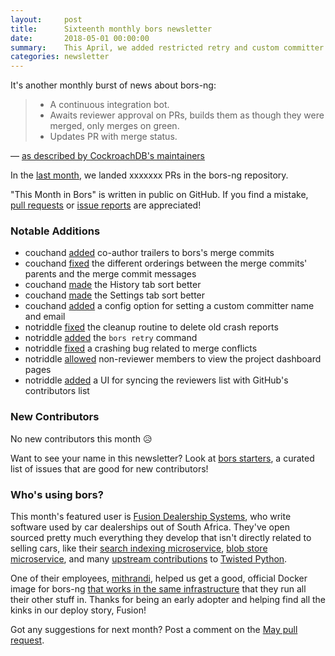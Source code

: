 ```yaml
---
layout:     post
title:      Sixteenth monthly bors newsletter
date:       2018-05-01 00:00:00
summary:    This April, we added restricted retry and custom committer support
categories: newsletter
---
```


It's another monthly burst of news about bors-ng:

>  * A continuous integration bot.
>  * Awaits reviewer approval on PRs, builds them as though they were merged, only merges on green.
>  * Updates PR with merge status.

&mdash; [as described by CockroachDB's maintainers](https://github.com/cockroachdb/cockroach/issues/22499)

In the [last month](https://github.com/bors-ng/bors-ng/pulls?utf8=%E2%9C%93&q=is%3Apr%20is%3Aclosed%20closed%3A2018-04-01..2018-04-30),
we landed xxxxxxx PRs in the bors-ng repository.

"This Month in Bors" is written in public on GitHub.
If you find a mistake, [pull requests] or [issue reports] are appreciated!

[pull requests]: https://github.com/bors-ng/bors-ng.github.io/pulls
[issue reports]: https://github.com/bors-ng/bors-ng.github.io/issues


### Notable Additions

* couchand [added](https://github.com/bors-ng/bors-ng/pull/392) co-author trailers to bors's merge commits
* couchand [fixed](https://github.com/bors-ng/bors-ng/pull/393) the different orderings between the merge commits' parents and the merge commit messages
* couchand [made](https://github.com/bors-ng/bors-ng/pull/394) the History tab sort better
* couchand [made](https://github.com/bors-ng/bors-ng/pull/395) the Settings tab sort better
* couchand [added](https://github.com/bors-ng/bors-ng/pull/396) a config option for setting a custom committer name and email
* notriddle [fixed](https://github.com/bors-ng/bors-ng/pull/401) the cleanup routine to delete old crash reports
* notriddle [added](https://github.com/bors-ng/bors-ng/pull/402) the `bors retry` command
* notriddle [fixed](https://github.com/bors-ng/bors-ng/pull/404) a crashing bug related to merge conflicts
* notriddle [allowed](https://github.com/bors-ng/bors-ng/pull/407) non-reviewer members to view the project dashboard pages
* notriddle [added](https://github.com/bors-ng/bors-ng/pull/411) a UI for syncing the reviewers list with GitHub's contributors list

### New Contributors

No new contributors this month 😥

Want to see your name in this newsletter? Look at [bors starters](https://bors.tech/starters/), a curated list of issues that are good for new contributors!


### Who's using bors?

This month's featured user is [Fusion Dealership Systems](https://github.com/fusionapp), who write software used by car dealerships out of South Africa. They've open sourced pretty much everything they develop that isn't directly related to selling cars, like their [search indexing microservice](https://github.com/fusionapp/fusion-index), [blob store microservice](https://github.com/fusionapp/entropy), and many [upstream contributions](https://github.com/twisted/txacme) to [Twisted Python](https://github.com/twisted/twisted/commits?author=mithrandi).

One of their employees, [mithrandi](https://github.com/mithrandi), helped us get a good, official Docker image for bors-ng [that works in the same infrastructure](https://gitter.im/bors-ng/Lobby?at=5a16c073540c78242d3c8433) that they run all their other stuff in. Thanks for being an early adopter and helping find all the kinks in our deploy story, Fusion!

Got any suggestions for next month?
Post a comment on the [May pull request](https://github.com/bors-ng/bors-ng.github.io/pull/44).
